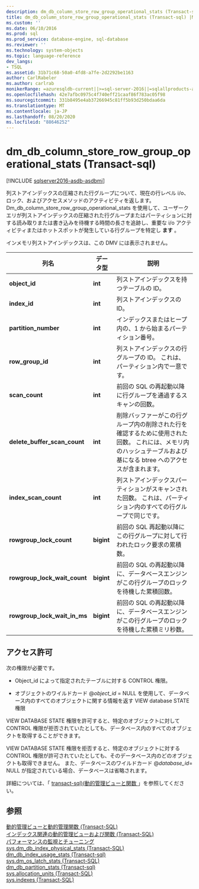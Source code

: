 ```yaml
---
description: dm_db_column_store_row_group_operational_stats (Transact-sql)
title: dm_db_column_store_row_group_operational_stats (Transact-sql) |Microsoft Docs
ms.custom: ''
ms.date: 06/10/2016
ms.prod: sql
ms.prod_service: database-engine, sql-database
ms.reviewer: ''
ms.technology: system-objects
ms.topic: language-reference
dev_langs:
- TSQL
ms.assetid: 31b71c68-50a0-4fd8-a7fe-2d2292be1163
author: CarlRabeler
ms.author: carlrab
monikerRange: =azuresqldb-current||>=sql-server-2016||=sqlallproducts-allversions||>=sql-server-linux-2017||=azuresqldb-mi-current
ms.openlocfilehash: 42e7afbc0975c4f740eff21caaf86f783ac05f98
ms.sourcegitcommit: 331b8495e4ab37266945c81ff5b93d250bdaa6da
ms.translationtype: MT
ms.contentlocale: ja-JP
ms.lasthandoff: 08/20/2020
ms.locfileid: "88646252"
---
```

# <a name="sysdm_db_column_store_row_group_operational_stats-transact-sql"></a>dm_db_column_store_row_group_operational_stats (Transact-sql)

[!INCLUDE [sqlserver2016-asdb-asdbmi](../../includes/applies-to-version/sqlserver2016-asdb-asdbmi.md)]

  列ストアインデックスの圧縮された行グループについて、現在の行レベル i/o、ロック、およびアクセスメソッドのアクティビティを返します。 Dm_db_column_store_row_group_operational_stats を使用して、ユーザークエリが列ストアインデックスの圧縮された行グループまたはパーティションに対する読み取りまたは書き込みを待機する時間の長さを追跡し、重要な i/o アクティビティまたはホットスポットが発生している行グループを特定し **ます** 。  
  
 インメモリ列ストアインデックスは、この DMV には表示されません。  
 
 
|列名|データ型|説明|  
|-----------------|---------------|-----------------|  
|**object_id**|**int**|列ストアインデックスを持つテーブルの ID。|  
|**index_id**|**int**|列ストアインデックスの ID。|  
|**partition_number**|**int**|インデックスまたはヒープ内の、1 から始まるパーティション番号。|  
|**row_group_id**|**int**|列ストアインデックスの行グループの ID。 これは、パーティション内で一意です。|  
|**scan_count**|**int**|前回の SQL の再起動以降に行グループを通過するスキャンの回数。|  
|**delete_buffer_scan_count**|**int**|削除バッファーがこの行グループ内の削除された行を確認するために使用された回数。 これには、メモリ内のハッシュテーブルおよび基になる btree へのアクセスが含まれます。|  
|**index_scan_count**|**int**|列ストアインデックスパーティションがスキャンされた回数。 これは、パーティション内のすべての行グループで同じです。|  
|**rowgroup_lock_count**|**bigint**|前回の SQL 再起動以降にこの行グループに対して行われたロック要求の累積数。|  
|**rowgroup_lock_wait_count**|**bigint**|前回の SQL の再起動以降に、データベースエンジンがこの行グループのロックを待機した累積回数。|  
|**rowgroup_lock_wait_in_ms**|**bigint**|前回の SQL の再起動以降に、データベースエンジンがこの行グループのロックを待機した累積ミリ秒数。|  
  
## <a name="permissions"></a>アクセス許可  
 次の権限が必要です。  
  
-   Object_id によって指定されたテーブルに対する CONTROL 権限。  
  
-   オブジェクトのワイルドカード @*object_id* = NULL を使用して、データベース内のすべてのオブジェクトに関する情報を返す VIEW database STATE 権限  
  
 VIEW DATABASE STATE 権限を許可すると、特定のオブジェクトに対して CONTROL 権限が拒否されていたとしても、データベース内のすべてのオブジェクトを取得することができます。  
  
 VIEW DATABASE STATE 権限を拒否すると、特定のオブジェクトに対する CONTROL 権限が許可されていたとしても、そのデータベース内のどのオブジェクトも取得できません。 また、データベースのワイルドカード @*database_id*= NULL が指定されている場合、データベースは省略されます。  
  
 詳細については、「 [transact-sql&#41;&#40;動的管理ビューと関数 ](~/relational-databases/system-dynamic-management-views/system-dynamic-management-views.md)」を参照してください。  
  
## <a name="see-also"></a>参照  
 [動的管理ビューと動的管理関数 &#40;Transact-SQL&#41;](~/relational-databases/system-dynamic-management-views/system-dynamic-management-views.md)   
 [インデックス関連の動的管理ビューおよび関数 &#40;Transact-SQL&#41;](../../relational-databases/system-dynamic-management-views/index-related-dynamic-management-views-and-functions-transact-sql.md)   
 [パフォーマンスの監視とチューニング](../../relational-databases/performance/monitor-and-tune-for-performance.md)   
 [sys.dm_db_index_physical_stats &#40;Transact-SQL&#41;](../../relational-databases/system-dynamic-management-views/sys-dm-db-index-physical-stats-transact-sql.md)   
 [dm_db_index_usage_stats &#40;Transact-sql&#41;](../../relational-databases/system-dynamic-management-views/sys-dm-db-index-usage-stats-transact-sql.md)   
 [sys.dm_os_latch_stats &#40;Transact-SQL&#41;](../../relational-databases/system-dynamic-management-views/sys-dm-os-latch-stats-transact-sql.md)   
 [dm_db_partition_stats &#40;Transact-sql&#41;](../../relational-databases/system-dynamic-management-views/sys-dm-db-partition-stats-transact-sql.md)   
 [sys.allocation_units &#40;Transact-SQL&#41;](../../relational-databases/system-catalog-views/sys-allocation-units-transact-sql.md)   
 [sys.indexes &#40;Transact-SQL&#41;](../../relational-databases/system-catalog-views/sys-indexes-transact-sql.md)  
  
  

